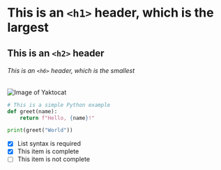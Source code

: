 # This is an `<h1>` header, which is the largest

## This is an `<h2>` header

###### This is an `<h6>` header, which is the smallest
![Image of Yaktocat](https://octodex.github.com/images/yaktocat.png)

```python
# This is a simple Python example
def greet(name):
    return f"Hello, {name}!"

print(greet("World"))
```

- [x] List syntax is required
- [x] This item is complete
- [ ] This item is not complete
